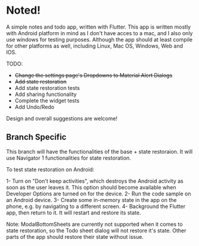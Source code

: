 # Noted!

A simple notes and todo app, written with Flutter. This app is written mostly with Android platform in mind as I don't have acces to a mac, and I also only use windows for testing purposes. Although the app should at least compile for other platforms as well, including Linux, Mac OS, Windows, Web and IOS.

TODO:
- ~~Change the settings page's Dropdowns to Material Alert Dialogs~~
- ~~Add state restoration~~
- Add state restoration tests
- Add sharing functionality
- Complete the widget tests
- Add Undo/Redo

Design and overall suggestions are welcome!

## Branch Specific

This branch will have the functionalities of the base + state restoraion. It will use Navigator 1 functionalities for state restoration.

To test state restoration on Android:

1- Turn on "Don't keep activities", which destroys the Android activity as soon as the user leaves it. This option should become available when Developer Options are turned on for the device.
2- Run the code sample on an Android device.
3- Create some in-memory state in the app on the phone, e.g. by navigating to a different screen.
4- Background the Flutter app, then return to it. It will restart and restore its state.

Note: ModalBottomSheets are currently not supported when it comes to state restoration, so the Todo sheet dialog will not restore it's state. Other parts of the app should restore their state without issue.
